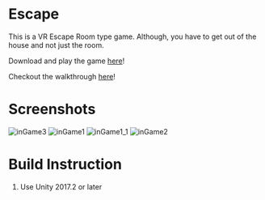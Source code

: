 # Escape

This is a VR Escape Room type game. Although, you have to get out of the house and not just the room.

Download and play the game [here](https://play.google.com/store/apps/details?id=com.geekyJock.Escape&hl=en)!

Checkout the walkthrough [here](https://youtu.be/XDbhin1trQQ)!

# Screenshots
![inGame3](https://user-images.githubusercontent.com/19239291/69072171-3d949d80-0a51-11ea-9fe2-beb616c9df4b.PNG)
![inGame1](https://user-images.githubusercontent.com/19239291/69072173-3d949d80-0a51-11ea-8a38-349b1ac88d81.PNG)
![inGame1_1](https://user-images.githubusercontent.com/19239291/69072175-3d949d80-0a51-11ea-8100-5dd3dcdbe7c9.png)
![inGame2](https://user-images.githubusercontent.com/19239291/69072176-3e2d3400-0a51-11ea-8bce-183b7f56a481.PNG)


# Build Instruction

1. Use Unity 2017.2 or later
